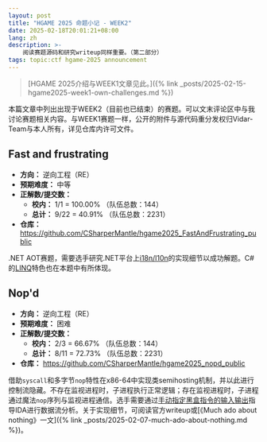 ```yaml
---
layout: post
title: "HGAME 2025 命题小记 - WEEK2"
date: 2025-02-18T20:01:21+08:00
lang: zh
description: >-
    阅读赛题源码和研究writeup同样重要。（第二部分）
tags: topic:ctf hgame-2025 announcement
---
```


> [HGAME 2025介绍与WEEK1文章见此。]({% link _posts/2025-02-15-hgame2025-week1-own-challenges.md %})

本篇文章中列出出现于WEEK2（目前也已结束）的赛题。可以文末评论区中与我讨论赛题相关内容。与WEEK1赛题一样，公开的附件与源代码重分发权归Vidar-Team与本人所有，详见仓库内许可文件。

## Fast and frustrating

* **方向：** 逆向工程（RE）
* **预期难度：** 中等
* **正解数/提交数：**
  * **校内：** 1/1 = 100.00% （队伍总数：144）
  * **总计：** 9/22 = 40.91% （队伍总数：2231）
* **仓库：** <https://github.com/CSharperMantle/hgame2025_FastAndFrustrating_public>

.NET AOT赛题，需要选手研究.NET平台上[i18n/l10n](https://blog.mozilla.org/l10n/2011/12/14/i18n-vs-l10n-whats-the-diff/)的实现细节以成功解题。C#的[LINQ](https://learn.microsoft.com/en-us/dotnet/csharp/linq/)特色也在本题中有所体现。

## Nop'd

* **方向：** 逆向工程（RE）
* **预期难度：** 困难
* **正解数/提交数：**
  * **校内：** 2/3 = 66.67% （队伍总数：144）
  * **总计：** 8/11 = 72.73% （队伍总数：2231）
* **仓库：** <https://github.com/CSharperMantle/hgame2025_nopd_public>

借助`syscall`和多字节`nop`特性在x86-64中实现类semihosting机制，并以此进行控制流隐藏。不存在监视进程时，子进程执行正常逻辑；存在监视进程时，子进程通过魔法`nop`序列与监视进程通信。选手需要通过[手动指定黑盒指令的输入输出](https://hex-rays.com/blog/igors-tip-of-the-week-71-decompile-as-call)指导IDA进行数据流分析。关于实现细节，可阅读官方writeup或[《Much ado about nothing》一文]({% link _posts/2025-02-07-much-ado-about-nothing.md %})。

